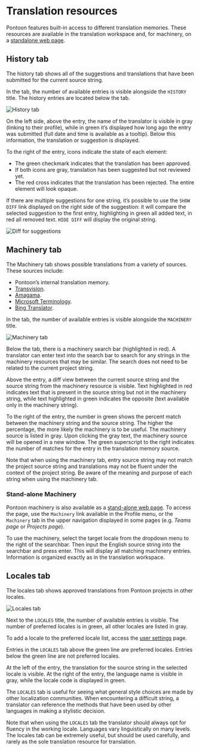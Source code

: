 # Translation resources

<!-- toc -->

Pontoon features built-in access to different translation memories. These resources are available in the translation workspace and, for machinery, on a [standalone web page](https://pontoon.mozilla.org/machinery/).

## History tab

The history tab shows all of the suggestions and translations that have been submitted for the current source string.

In the tab, the number of available entries is visible alongside the `HISTORY` title. The history entries are located below the tab.

![History tab](/assets/images/pontoon/resources/history.png)

On the left side, above the entry, the name of the translator is visible in gray (linking to their profile), while in green it’s displayed how long ago the entry was submitted (full date and time is available as a tooltip). Below this information, the translation or suggestion is displayed.

To the right of the entry, icons indicate the state of each element:
* The green checkmark indicates that the translation has been approved.
* If both icons are gray, translation has been suggested but not reviewed yet.
* The red cross indicates that the translation has been rejected. The entire element will look opaque.

If there are multiple suggestions for one string, it’s possible to use the `SHOW DIFF` link displayed on the right side of the suggestion: it will compare the selected suggestion to the first entry, highlighting in green all added text, in red all removed text. `HIDE DIFF` will display the original string.

![Diff for suggestions](/assets/images/pontoon/resources/suggestions_diff.png)

## Machinery tab

The Machinery tab shows possible translations from a variety of sources. These sources include:
* Pontoon’s internal translation memory.
* [Transvision](https://transvision.mozfr.org/).
* [Amagama](https://amagama-live.translatehouse.org/).
* [Microsoft Terminology](https://www.microsoft.com/Language/en-US/Search.aspx).
* [Bing Translator](https://www.bing.com/translator).

In the tab, the number of available entries is visible alongside the `MACHINERY` title.

![Machinery tab](/assets/images/pontoon/resources/machinery.png)

Below the tab, there is a machinery search bar (highlighted in red). A translator can enter text into the search bar to search for any strings in the machinery resources that may be similar. The search does not need to be related to the current project string.

Above the entry, a diff view between the current source string and the source string from the machinery resource is visible. Text highlighted in red indicates text that is present in the source string but not in the machinery string, while text highlighted in green indicates the opposite (text available only in the machinery string).

To the right of the entry, the number in green shows the percent match between the machinery string and the source string. The higher the percentage, the more likely the machinery is to be useful. The machinery source is listed in gray. Upon clicking the gray text, the machinery source will be opened in a new window. The green superscript to the right indicates the number of matches for the entry in the translation memory source.

Note that when using the machinery tab, entry source string may not match the project source string and translations may not be fluent under the context of the project string. Be aware of the meaning and purpose of each string when using the machinery tab.

### Stand-alone Machinery

Pontoon machinery is also available as a [stand-alone web page](https://pontoon.mozilla.org/machinery/). To access the page, use the `Machinery` link available in the Profile menu, or the `Machinery` tab in the upper navigation displayed in some pages (e.g. *Teams page* or *Projects page*).

To use the machinery, select the target locale from the dropdown menu to the right of the searchbar. Then input the English source string into the searchbar and press enter. This will display all matching machinery entries. Information is organized exactly as in the translation workspace.

## Locales tab

The locales tab shows approved translations from Pontoon projects in other locales.

![Locales tab](/assets/images/pontoon/resources/locales.png)

Next to the `LOCALES` title, the number of available entries is visible. The number of preferred locales is in green, all other locales are listed in gray.

To add a locale to the preferred locale list, access the [user settings](users.md#user-settings) page.

Entries in the `LOCALES` tab above the green line are preferred locales. Entries below the green line are not preferred locales.

At the left of the entry, the translation for the source string in the selected locale is visible. At the right of the entry, the language name is visible in gray, while the locale code is displayed in green.

The `LOCALES` tab is useful for seeing what general style choices are made by other localization communities. When encountering a difficult string, a translator can reference the methods that have been used by other languages in making a stylistic decision.

Note that when using the `LOCALES` tab the translator should always opt for fluency in the working locale. Languages vary linguistically on many levels. The locales tab can be extremely useful, but should be used carefully, and rarely as the sole translation resource for translation.
